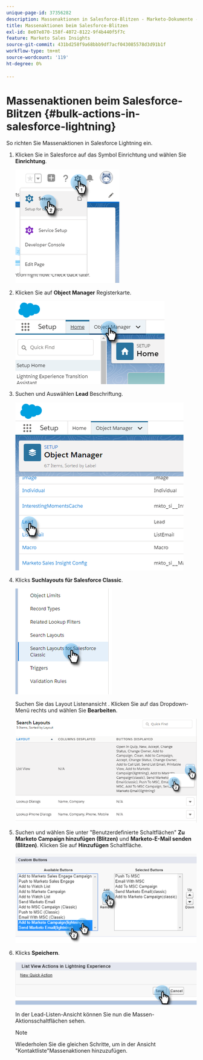 ```yaml
---
unique-page-id: 37356282
description: Massenaktionen in Salesforce-Blitzen - Marketo-Dokumente - Produktdokumentation
title: Massenaktionen beim Salesforce-Blitzen
exl-id: 8e07e870-158f-4072-8122-9f4b440f5f7c
feature: Marketo Sales Insights
source-git-commit: 431bd258f9a68bbb9df7acf043085578d3d91b1f
workflow-type: tm+mt
source-wordcount: '119'
ht-degree: 0%

---
```


# Massenaktionen beim Salesforce-Blitzen {#bulk-actions-in-salesforce-lightning}

So richten Sie Massenaktionen in Salesforce Lightning ein.

1. Klicken Sie in Salesforce auf das Symbol Einrichtung und wählen Sie **Einrichtung**.

   ![](assets/bulk-actions-in-salesforce-lightning-1.png)

1. Klicken Sie auf **Object Manager** Registerkarte.

   ![](assets/bulk-actions-in-salesforce-lightning-2.png)

1. Suchen und Auswählen **Lead** Beschriftung.

   ![](assets/bulk-actions-in-salesforce-lightning-3.png)

1. Klicks **Suchlayouts für Salesforce Classic**.

   ![](assets/bulk-actions-in-salesforce-lightning-4.png)

   Suchen Sie das Layout Listenansicht . Klicken Sie auf das Dropdown-Menü rechts und wählen Sie **Bearbeiten**.

   ![](assets/bulk-actions-in-salesforce-lightning-5.png)

1. Suchen und wählen Sie unter &quot;Benutzerdefinierte Schaltflächen&quot; **Zu Marketo Campaign hinzufügen (Blitzen)** und **Marketo-E-Mail senden (Blitzen)**. Klicken Sie auf **Hinzufügen** Schaltfläche.

   ![](assets/bulk-actions-in-salesforce-lightning-6.png)

1. Klicks **Speichern**.

   ![](assets/bulk-actions-in-salesforce-lightning-7.png)

   In der Lead-Listen-Ansicht können Sie nun die Massen-Aktionsschaltflächen sehen.

   >[!NOTE]
   >
   >Wiederholen Sie die gleichen Schritte, um in der Ansicht &quot;Kontaktliste&quot;Massenaktionen hinzuzufügen.
